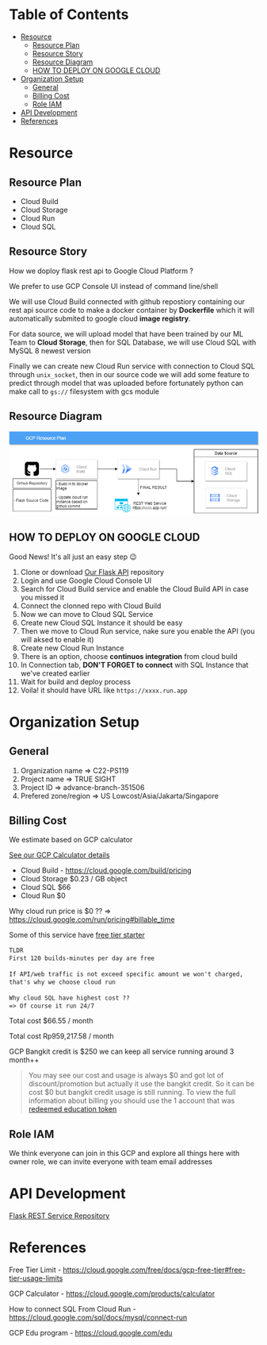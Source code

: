 Table of Contents
=================

  * [Resource](#resource)
    * [Resource Plan](#resource-plan)
    * [Resource Story](#resource-story)
    * [Resource Diagram](#resource-diagram)
    * [HOW TO DEPLOY ON GOOGLE CLOUD](#HOW-TO-DEPLOY-ON-GOOGLE-CLOUD)
  * [Organization Setup](#organization-setup)
    * [General](#general)
    * [Billing Cost](#billing-cost)
    * [Role IAM](#role-iam)
  * [API Development](#api-development)
  * [References](#references)

# Resource

## Resource Plan
- Cloud Build
- Cloud Storage
- Cloud Run
- Cloud SQL

## Resource Story

How we doploy flask rest api to Google Cloud Platform ?

We prefer to use GCP Console UI instead of command line/shell

We will use Cloud Build connected with github repostiory containing
our rest api source code to make a docker container by **Dockerfile** which it
will automatically submited to google cloud **image registry**.

For data source, we will upload model that have been trained by our ML Team to **Cloud Storage**, 
then for SQL Database, we will use Cloud SQL with MySQL 8 newest version

Finally we can create new Cloud Run service with connection to Cloud SQL through `unix_socket`, 
then in our source code we will add some feature to predict through model that was uploaded before
fortunately python can make call to `gs://` filesystem with gcs module


## Resource Diagram
![Diagram](https://raw.githubusercontent.com/C22-PS119/api-true-sight/main/GCP.png)

## HOW TO DEPLOY ON GOOGLE CLOUD
Good News! It's all just an easy step 😉

1. Clone or download [Our Flask API](https://github.com/wahyusa/flask_true_sight) repository
2. Login and use Google Cloud Console UI
3. Search for Cloud Build service and enable the Cloud Build API in case you missed it
4. Connect the clonned repo with Cloud Build
5. Now we can move to Cloud SQL Service
6. Create new Cloud SQL Instance it should be easy
7. Then we move to Cloud Run service, nake sure you enable the API (you will aksed to enable it)
8. Create new Cloud Run Instance
9. There is an option, choose **continuos integration** from cloud build
10. In Connection tab, **DON'T FORGET to connect** with SQL Instance that we've created earlier
11. Wait for build and deploy process
12. Voila! it should have URL like `https://xxxx.run.app`

# Organization Setup

## General
1. Organization name => C22-PS119
2. Project name => TRUE SIGHT
3. Project ID => advance-branch-351506
4. Prefered zone/region => US Lowcost/Asia/Jakarta/Singapore

## Billing Cost
We estimate based on GCP calculator

[See our GCP Calculator details](https://cloud.google.com/products/calculator/#id=98cce779-e7d3-4d5b-b340-d9c99eb8fe9c)

- Cloud Build - https://cloud.google.com/build/pricing
- Cloud Storage $0.23 / GB object
- Cloud SQL $66
- Cloud Run $0

Why cloud run price is $0 ??
=> https://cloud.google.com/run/pricing#billable_time

Some of this service have [free tier starter](https://cloud.google.com/free/docs/gcp-free-tier#free-tier-usage-limits)

```
TLDR
First 120 builds-minutes per day are free

If API/web traffic is not exceed specific amount we won't charged, that's why we choose cloud run

Why cloud SQL have highest cost ??
=> Of course it run 24/7
```


Total cost $66.55 / month

Total cost Rp959,217.58 / month

GCP Bangkit credit is $250 we can keep all service running around 3 month++

   > You may see our cost and usage is always $0 and got lot of discount/promotion but actually it use the bangkit credit.
   > So it can be cost $0 but bangkit credit usage is still running. 
   > To view the full information about billing you should use the 1 account that was [redeemed education token](https://cloud.google.com/edu)

## Role IAM
We think everyone can join in this GCP and explore all things here with owner role, we can invite everyone with team email addresses

# API Development
[Flask REST Service Repository](https://github.com/C22-PS119/flask_true_sight)

# References

Free Tier Limit - https://cloud.google.com/free/docs/gcp-free-tier#free-tier-usage-limits

GCP Calculator - https://cloud.google.com/products/calculator

How to connect SQL From Cloud Run - https://cloud.google.com/sql/docs/mysql/connect-run

GCP Edu program - https://cloud.google.com/edu

